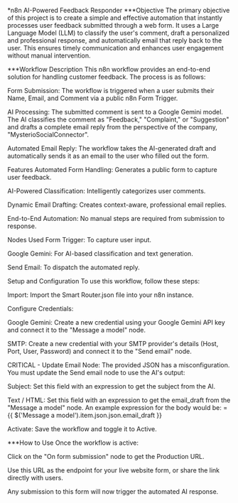 
*n8n AI-Powered Feedback Responder
***Objective
The primary objective of this project is to create a simple and effective automation that instantly processes user feedback submitted through a web form. It uses a Large Language Model (LLM) to classify the user's comment, draft a personalized and professional response, and automatically email that reply back to the user. This ensures timely communication and enhances user engagement without manual intervention.

***Workflow Description
This n8n workflow provides an end-to-end solution for handling customer feedback. The process is as follows:

Form Submission: The workflow is triggered when a user submits their Name, Email, and Comment via a public n8n Form Trigger.

AI Processing: The submitted comment is sent to a Google Gemini model. The AI classifies the comment as "Feedback," "Complaint," or "Suggestion" and drafts a complete email reply from the perspective of the company, "MysterioSocialConnector".

Automated Email Reply: The workflow takes the AI-generated draft and automatically sends it as an email to the user who filled out the form.

Features
Automated Form Handling: Generates a public form to capture user feedback.

AI-Powered Classification: Intelligently categorizes user comments.

Dynamic Email Drafting: Creates context-aware, professional email replies.

End-to-End Automation: No manual steps are required from submission to response.

Nodes Used
Form Trigger: To capture user input.

Google Gemini: For AI-based classification and text generation.

Send Email: To dispatch the automated reply.

Setup and Configuration
To use this workflow, follow these steps:

Import: Import the Smart Router.json file into your n8n instance.

Configure Credentials:

Google Gemini: Create a new credential using your Google Gemini API key and connect it to the "Message a model" node.

SMTP: Create a new credential with your SMTP provider's details (Host, Port, User, Password) and connect it to the "Send email" node.

CRITICAL - Update Email Node: The provided JSON has a misconfiguration. You must update the Send email node to use the AI's output:

Subject: Set this field with an expression to get the subject from the AI.

Text / HTML: Set this field with an expression to get the email_draft from the "Message a model" node. An example expression for the body would be: ={{ $('Message a model').item.json.json.email_draft }}

Activate: Save the workflow and toggle it to Active.

***How to Use
Once the workflow is active:

Click on the "On form submission" node to get the Production URL.

Use this URL as the endpoint for your live website form, or share the link directly with users.

Any submission to this form will now trigger the automated AI response.
